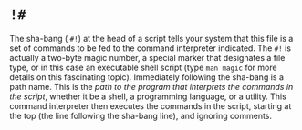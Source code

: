 # `!#`
The sha-bang ( `#!`) at the head of a script tells your system that this file is a set of commands to be fed to the command interpreter indicated. The `#!` is actually a two-byte magic number, a special marker that designates a file type, or in this case an executable shell script (type `man magic` for more details on this fascinating topic). Immediately following the sha-bang is a path name. This is the _path to the program that interprets the commands in the script_, whether it be a shell, a programming language, or a utility. This command interpreter then executes the commands in the script, starting at the top (the line following the sha-bang line), and ignoring comments. 
